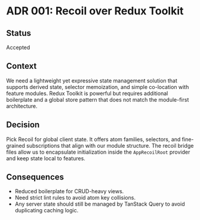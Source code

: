 # ADR 001: Recoil over Redux Toolkit

## Status

Accepted

## Context

We need a lightweight yet expressive state management solution that supports derived state, selector memoization, and simple co-location with feature modules. Redux Toolkit is powerful but requires additional boilerplate and a global store pattern that does not match the module-first architecture.

## Decision

Pick Recoil for global client state. It offers atom families, selectors, and fine-grained subscriptions that align with our module structure. The recoil bridge files allow us to encapsulate initialization inside the `AppRecoilRoot` provider and keep state local to features.

## Consequences

- Reduced boilerplate for CRUD-heavy views.
- Need strict lint rules to avoid atom key collisions.
- Any server state should still be managed by TanStack Query to avoid duplicating caching logic.
